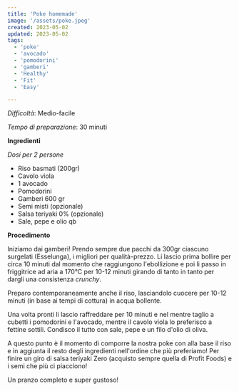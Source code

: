 ```yaml
---
title: 'Poke homemade'
image: '/assets/poke.jpeg'
created: 2023-05-02
updated: 2023-05-02
tags:
  - 'poke'
  - 'avocado'
  - 'pomodorini'
  - 'gamberi'
  - 'Healthy'
  - 'Fit'
  - 'Easy'

---
```


*Difficoltà*: Medio-facile

*Tempo di preparazione*: 30 minuti

**Ingredienti**

*Dosi per 2 persone* 

- Riso basmati (200gr)
- Cavolo viola 
- 1 avocado
- Pomodorini
- Gamberi 600 gr
- Semi misti (opzionale)
- Salsa teriyaki 0% (opzionale)
- Sale, pepe e olio qb


**Procedimento**

Iniziamo dai gamberi! Prendo sempre due pacchi da 300gr ciascuno surgelati (Esselunga),
i migliori per qualità-prezzo. Li lascio prima bollire per circa 10 minuti dal momento che raggiungono l'ebollizione e poi li passo in friggitrice ad aria a 170°C per 10-12 minuti girando di tanto in tanto per dargli una consistenza *crunchy*. 

Preparo contemporaneamente anche il riso, lasciandolo cuocere per 10-12 minuti (in base ai tempi di cottura) in acqua bollente.

Una volta pronti li lascio raffreddare per 10 minuti e nel mentre taglio a cubetti i pomodorini e l'avocado, mentre il cavolo viola lo preferisco a fettine sottili. Condisco il tutto con sale, pepe e un filo d'olio di oliva.  

A questo punto è il momento di comporre la nostra poke con alla base il riso e in aggiunta il resto degli ingredienti nell'ordine che più preferiamo! Per finire un giro di salsa teriyaki Zero (acquisto sempre quella di Profit Foods) e i semi che più ci piacciono!

Un pranzo completo e super gustoso!